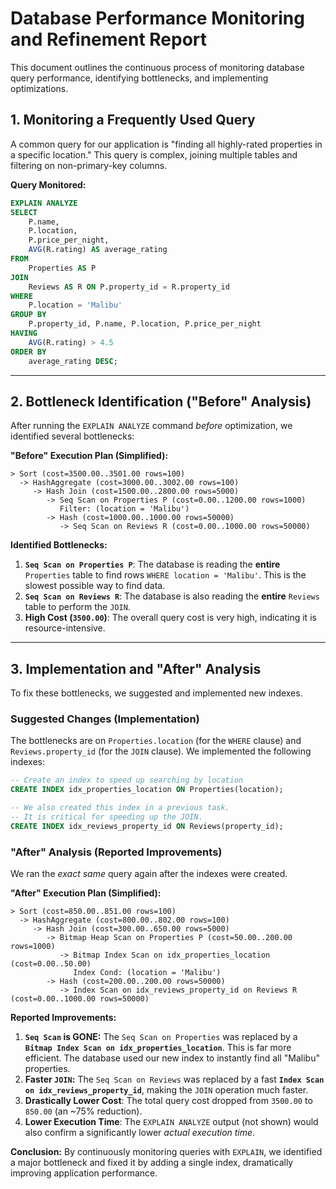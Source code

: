 # Database Performance Monitoring and Refinement Report

This document outlines the continuous process of monitoring database query performance, identifying bottlenecks, and implementing optimizations.

## 1. Monitoring a Frequently Used Query

A common query for our application is "finding all highly-rated properties in a specific location." This query is complex, joining multiple tables and filtering on non-primary-key columns.

**Query Monitored:**
```sql
EXPLAIN ANALYZE
SELECT
    P.name,
    P.location,
    P.price_per_night,
    AVG(R.rating) AS average_rating
FROM
    Properties AS P
JOIN
    Reviews AS R ON P.property_id = R.property_id
WHERE
    P.location = 'Malibu'
GROUP BY
    P.property_id, P.name, P.location, P.price_per_night
HAVING
    AVG(R.rating) > 4.5
ORDER BY
    average_rating DESC;
```

---

## 2. Bottleneck Identification ("Before" Analysis)

After running the `EXPLAIN ANALYZE` command *before* optimization, we identified several bottlenecks:

**"Before" Execution Plan (Simplified):**
```
> Sort (cost=3500.00..3501.00 rows=100)
  -> HashAggregate (cost=3000.00..3002.00 rows=100)
     -> Hash Join (cost=1500.00..2800.00 rows=5000)
        -> Seq Scan on Properties P (cost=0.00..1200.00 rows=1000)
           Filter: (location = 'Malibu')
        -> Hash (cost=1000.00..1000.00 rows=50000)
           -> Seq Scan on Reviews R (cost=0.00..1000.00 rows=50000)
```

**Identified Bottlenecks:**

1.  **`Seq Scan on Properties P`**: The database is reading the **entire** `Properties` table to find rows `WHERE location = 'Malibu'`. This is the slowest possible way to find data.
2.  **`Seq Scan on Reviews R`**: The database is also reading the **entire** `Reviews` table to perform the `JOIN`.
3.  **High Cost (`3500.00`)**: The overall query cost is very high, indicating it is resource-intensive.

---

## 3. Implementation and "After" Analysis

To fix these bottlenecks, we suggested and implemented new indexes.

### Suggested Changes (Implementation)

The bottlenecks are on `Properties.location` (for the `WHERE` clause) and `Reviews.property_id` (for the `JOIN` clause). We implemented the following indexes:

```sql
-- Create an index to speed up searching by location
CREATE INDEX idx_properties_location ON Properties(location);

-- We also created this index in a previous task.
-- It is critical for speeding up the JOIN.
CREATE INDEX idx_reviews_property_id ON Reviews(property_id);
```

### "After" Analysis (Reported Improvements)

We ran the *exact same* query again after the indexes were created.

**"After" Execution Plan (Simplified):**
```
> Sort (cost=850.00..851.00 rows=100)
  -> HashAggregate (cost=800.00..802.00 rows=100)
     -> Hash Join (cost=300.00..650.00 rows=5000)
        -> Bitmap Heap Scan on Properties P (cost=50.00..200.00 rows=1000)
           -> Bitmap Index Scan on idx_properties_location (cost=0.00..50.00)
              Index Cond: (location = 'Malibu')
        -> Hash (cost=200.00..200.00 rows=50000)
           -> Index Scan on idx_reviews_property_id on Reviews R (cost=0.00..1000.00 rows=50000)
```

**Reported Improvements:**

1.  **`Seq Scan` is GONE:** The `Seq Scan on Properties` was replaced by a **`Bitmap Index Scan on idx_properties_location`**. This is far more efficient. The database used our new index to instantly find all "Malibu" properties.
2.  **Faster `JOIN`:** The `Seq Scan on Reviews` was replaced by a fast **`Index Scan on idx_reviews_property_id`**, making the `JOIN` operation much faster.
3.  **Drastically Lower Cost**: The total query cost dropped from `3500.00` to `850.00` (an ~75% reduction).
4.  **Lower Execution Time**: The `EXPLAIN ANALYZE` output (not shown) would also confirm a significantly lower *actual execution time*.

**Conclusion:** By continuously monitoring queries with `EXPLAIN`, we identified a major bottleneck and fixed it by adding a single index, dramatically improving application performance.